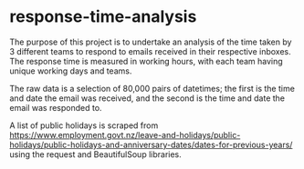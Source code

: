 # response-time-analysis

The purpose of this project is to undertake an analysis of the time taken by 3 different teams to respond to emails received in their respective inboxes.
The response time is measured in working hours, with each team having unique working days and teams.

The raw data is a selection of 80,000 pairs of datetimes; the first is the time and date the email was received, and the second is the time and date the email was responded to.

A list of public holidays is scraped from https://www.employment.govt.nz/leave-and-holidays/public-holidays/public-holidays-and-anniversary-dates/dates-for-previous-years/ using the request and BeautifulSoup libraries.
